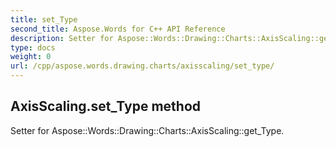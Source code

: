 ```yaml
---
title: set_Type
second_title: Aspose.Words for C++ API Reference
description: Setter for Aspose::Words::Drawing::Charts::AxisScaling::get_Type. 
type: docs
weight: 0
url: /cpp/aspose.words.drawing.charts/axisscaling/set_type/
---
```

## AxisScaling.set_Type method


Setter for Aspose::Words::Drawing::Charts::AxisScaling::get_Type. 

